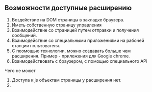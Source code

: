 ## Возможности доступные расширению
1. Воздействие на DOM страницы в закладке браузера.
2. Иметь собственную страницу управления
3. Взаимодействие со страницей путем отправки и получения сообщений.
4. Взаимодействие со специальными приложениями на рабочей станции пользователя.
5. С поомощью технологии, можно создавать больше чем расширения. Пример - приложения для Google chrome.
6. Взаимодействовать с браузером, с помощью специального API

Чего не может
1. Доступа к js объектам страницы у расширения нет.
2.